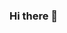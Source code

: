### Hi there 👋

<!--
**Amazuddin/Amazuddin** is a ✨ _special_ ✨ repository because its `README.md` (this file) appears on your GitHub profile.

Here are some ideas to get you started:

- 🔭 I’m currently working on Asp.Net, Asp.Net MVC, .Net Core, Entity Framework, ASP.Net Web API, Angular
- 🌱 I’m currently learning Node.js, React, React Native.
- 👯 I’m looking to collaborate on Machine Learning & Deep Learning -based research in different disciplines.
- 🤔 I’m looking for help with ...
- 💬 Ask me about ...
- 📫 How to reach me: Email.
- 😄 Pronouns: He/Him
- ⚡ Fun fact: ...
-->
